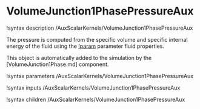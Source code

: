 # VolumeJunction1PhasePressureAux

!syntax description /AuxScalarKernels/VolumeJunction1PhasePressureAux

The pressure is computed from the specific volume and specific internal energy of the fluid
using the [!param](/AuxScalarKernels/VolumeJunction1PhasePressureAux/fp) parameter fluid properties.

This object is automatically added to the simulation by the [VolumeJunction1Phase.md] component.

!syntax parameters /AuxScalarKernels/VolumeJunction1PhasePressureAux

!syntax inputs /AuxScalarKernels/VolumeJunction1PhasePressureAux

!syntax children /AuxScalarKernels/VolumeJunction1PhasePressureAux
